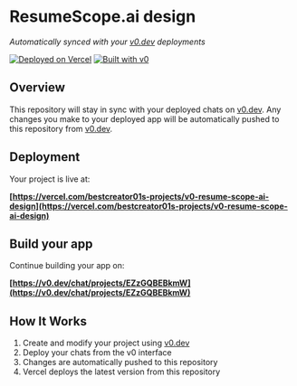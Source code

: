 # ResumeScope.ai design

*Automatically synced with your [v0.dev](https://v0.dev) deployments*

[![Deployed on Vercel](https://img.shields.io/badge/Deployed%20on-Vercel-black?style=for-the-badge&logo=vercel)](https://vercel.com/bestcreator01s-projects/v0-resume-scope-ai-design)
[![Built with v0](https://img.shields.io/badge/Built%20with-v0.dev-black?style=for-the-badge)](https://v0.dev/chat/projects/EZzGQBEBkmW)

## Overview

This repository will stay in sync with your deployed chats on [v0.dev](https://v0.dev).
Any changes you make to your deployed app will be automatically pushed to this repository from [v0.dev](https://v0.dev).

## Deployment

Your project is live at:

**[https://vercel.com/bestcreator01s-projects/v0-resume-scope-ai-design](https://vercel.com/bestcreator01s-projects/v0-resume-scope-ai-design)**

## Build your app

Continue building your app on:

**[https://v0.dev/chat/projects/EZzGQBEBkmW](https://v0.dev/chat/projects/EZzGQBEBkmW)**

## How It Works

1. Create and modify your project using [v0.dev](https://v0.dev)
2. Deploy your chats from the v0 interface
3. Changes are automatically pushed to this repository
4. Vercel deploys the latest version from this repository